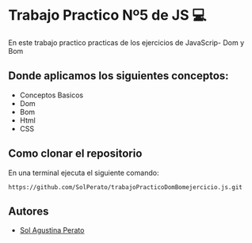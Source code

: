 # Trabajo Practico Nº5 de JS 💻

En este trabajo practico practicas de los ejercicios de JavaScrip- Dom y Bom 

## Donde aplicamos los siguientes conceptos:

- Conceptos Basicos
- Dom
- Bom
- Html 
- CSS

## Como clonar el repositorio
En una terminal ejecuta el siguiente comando:

   ```  
  https://github.com/SolPerato/trabajoPracticoDomBomejercicio.js.git

   ```

   ## Autores

   - [Sol Agustina Perato](https://github.com/SolPerato)